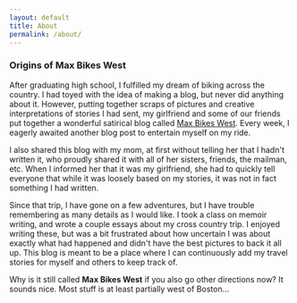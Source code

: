 ```yaml
---
layout: default
title: About
permalink: /about/
---
```


### Origins of Max Bikes West

After graduating high school, I fulfilled my dream of biking across
the country. I had toyed with the idea of making a blog, but never did anything
about it. However, putting together scraps of pictures and creative
interpretations of stories I had sent, my girlfriend and some of our friends
put together a wonderful satirical blog called [Max Bikes
West](https://maxkatzchristy.blogspot.com/). Every week, I eagerly awaited
another blog post to entertain myself on my ride.

I also shared this blog with my mom, at first without telling her that I hadn't
written it, who proudly shared it with all of her sisters, friends, the
mailman, etc. When I informed her that it was my girlfriend, she had to quickly
tell everyone that while it was loosely based on my stories, it was not in fact
something I had written.

Since that trip, I have gone on a few adventures, but I have trouble
remembering as many details as I would like. I took a class on memoir writing,
and wrote a couple essays about my cross country trip. I enjoyed writing these,
but was a bit frustrated about how uncertain I was about exactly what had
happened and didn't have the best pictures to back it all up. This blog is
meant to be a place where I can continuously add my travel stories for myself
and others to keep track of.

Why is it still called **Max Bikes West** if you also go other directions now?
It sounds nice. Most stuff is at least partially west of Boston...
